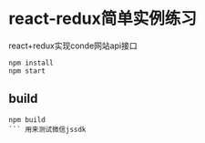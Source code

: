 # react-redux简单实例练习  
react+redux实现conde网站api接口
```
npm install  
npm start  
```
## build  
```
npm build  
``` 用来测试微信jssdk

